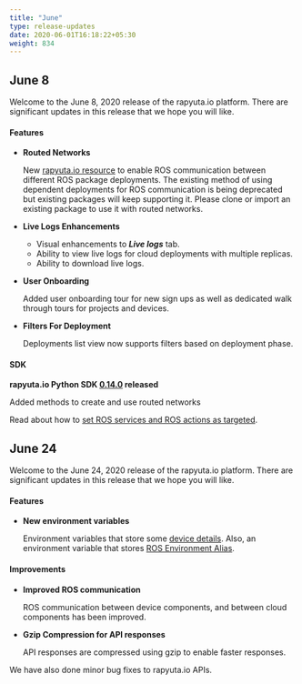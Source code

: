 ```yaml
---
title: "June"
type: release-updates
date: 2020-06-01T16:18:22+05:30
weight: 834
---
```


## June 8
Welcome to the June 8, 2020 release of the rapyuta.io platform. There
are significant updates in this release that we hope you will like.

#### Features
* **Routed Networks**

    New [rapyuta.io resource](/developer-guide/manage-software-cycle/communication-topologies/ros-routed-networks) 
    to enable ROS communication between different ROS package deployments. The existing method of 
    using dependent deployments for ROS communication is being deprecated but existing packages will keep supporting it.
    Please clone or import an existing package to use it with routed networks. 

* **Live Logs Enhancements**
    * Visual enhancements to ***Live logs*** tab.
    * Ability to view live logs for cloud deployments with multiple replicas.
    * Ability to download live logs.
    
* **User Onboarding**
    
    Added user onboarding tour for new sign ups as well as dedicated walk through tours for projects and devices.
    
* **Filters For Deployment**
    
    Deployments list view now supports filters based on deployment phase.

#### SDK
**rapyuta.io Python SDK [0.14.0](/developer-guide/tooling-automation/python-sdk/#installation) released** 

   Added methods to create and use routed networks

Read about how to [set ROS services and ROS actions as targeted](/developer-guide/manage-software-cycle/communication-topologies/ros-support/).


## June 24
Welcome to the June 24, 2020 release of the rapyuta.io platform. There
are significant updates in this release that we hope you will like.

#### Features
* **New environment variables**

	Environment variables that store some [device details](/developer-guide/manage-machines/device-environment-variables).
	Also, an environment variable that stores [ROS Environment Alias](/developer-guide/manage-software-cycle/communication-topologies/ros-support/#ros-environment-aliases-runtime-identity-assignment).
	
#### Improvements
* **Improved ROS communication**

	ROS communication between device components, and between cloud components has been improved.
* **Gzip Compression for API responses**

	API responses are compressed using gzip to enable faster responses.
		
We have also done minor bug fixes to rapyuta.io APIs.		

